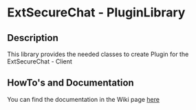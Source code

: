 # ExtSecureChat - PluginLibrary

## Description
This library provides the needed classes to create Plugin for the ExtSecureChat - Client

## HowTo's and Documentation
You can find the documentation in the Wiki page [here](https://github.com/ExtSecureChat/PluginLibrary/wiki)

